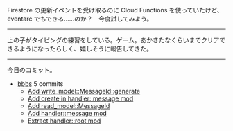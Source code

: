 Firestore の更新イベントを受け取るのに Cloud Functions を使っていたけど、 eventarc でもできる……のか？　今度試してみよう。

---

上の子がタイピングの練習をしている。ゲーム。あかさたなくらいまでクリアできるようになったらしく、嬉しそうに報告してきた。

---

今日のコミット。

- [bbbs](https://github.com/bouzuya/bbbs) 5 commits
  - [Add write_model::MessageId::generate](https://github.com/bouzuya/bbbs/commit/765ea7a71cdea4734c518d9ce69f3d07de9d37a3)
  - [Add create in handler::message mod](https://github.com/bouzuya/bbbs/commit/5b39c288c0c396dd087d3288bb69fe040affb029)
  - [Add read_model::MessageId](https://github.com/bouzuya/bbbs/commit/504a64649fe845b49f42b87f53dcfc28a58daf15)
  - [Add handler::message mod](https://github.com/bouzuya/bbbs/commit/2301540a725b3f3422659b0625a5a8f9af136f9a)
  - [Extract handler::root mod](https://github.com/bouzuya/bbbs/commit/b4687f70964fcc0bc1f4fae929919cc5e12af04b)

